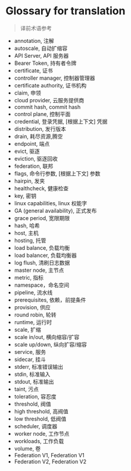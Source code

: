 # Glossary for translation
<!--
format of this file:
term, 翻译1, [根据上下文] 翻译2...

sorted alphabetically
-->

>译前术语参考

- annotation, 注解
- autoscale, 自动扩缩容
- API Server, API 服务器
- Bearer Token, 持有者令牌
- certificate, 证书
- controller manager, 控制器管理器
- certificate authority, 证书机构
- claim, 申领
- cloud provider, 云服务提供商
- commit hash, commit hash
- control plane, 控制平面
- credential, 登录凭据, [根据上下文] 凭据
- distribution, 发行版本
- drain, 耗尽资源,腾空
- endpoint, 端点
- evict, 驱逐
- eviction, 驱逐回收
- federation, 联邦
- flags, 命令行参数, [根据上下文] 参数
- hairpin, 发夹
- healthcheck, 健康检查
- key, 密钥
- linux capabilities, linux 权能字
- GA (general availability), 正式发布
- grace period, 宽限期限
- hash, 哈希
- host, 主机
- hosting, 托管
- load balance, 负载均衡
- load balancer, 负载均衡器
- log flush, 清刷日志数据
- master node, 主节点
- metric, 指标
- namespace，命名空间
- pipeline, 流水线
- prerequisites, 依赖，前提条件
- provision, 供应
- round robin, 轮转
- runtime, 运行时
- scale, 扩缩
- scale in/out, 横向缩容/扩容
- scale up/down, 纵向扩容/缩容
- service, 服务
- sidecar, 挂斗
- stderr, 标准错误输出
- stdin, 标准输入
- stdout, 标准输出
- taint, 污点
- toleration, 容忍度
- threshold, 阀值
- high threshold, 高阀值
- low threshold, 低阀值
- scheduler, 调度器
- worker node, 工作节点
- workloads, 工作负载
- volume, 卷
- Federation V1, Federation V1
- Federation V2, Federation V2
